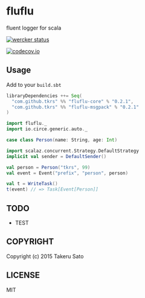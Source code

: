 # fluflu
fluent logger for scala

[![wercker status](https://app.wercker.com/status/d754e7976e64af6e1065568b43b27ac7/m "wercker status")](https://app.wercker.com/project/bykey/d754e7976e64af6e1065568b43b27ac7)

[![codecov.io](http://codecov.io/github/tkrs/fluflu/coverage.svg?branch=master)](http://codecov.io/github/tkrs/fluflu?branch=master)

## Usage

Add to your `build.sbt`

```scala
libraryDependencies ++= Seq(
  "com.github.tkrs" %% "fluflu-core" % "0.2.1",
  "com.github.tkrs" %% "fluflu-msgpack" % "0.2.1"
)
```

```scala
import fluflu._
import io.circe.generic.auto._

case class Person(name: String, age: Int)

import scalaz.concurrent.Strategy.DefaultStrategy
implicit val sender = DefaultSender()

val person = Person("tkrs", 99)
val event = Event("prefix", "person", person)

val t = WriteTask()
t(event) // => Task[Event[Person]]
```

## TODO

- TEST

## COPYRIGHT

Copyright (c) 2015 Takeru Sato

## LICENSE

MIT

